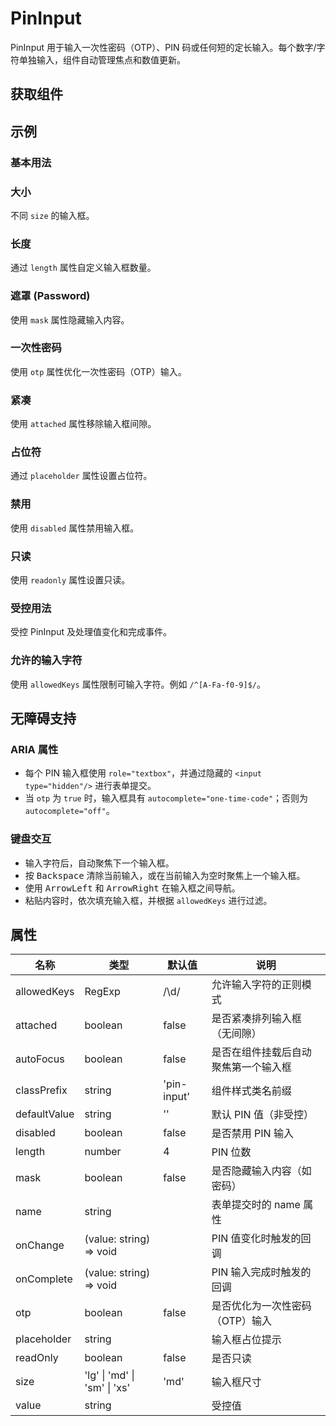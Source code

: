 # PinInput

PinInput 用于输入一次性密码（OTP）、PIN 码或任何短的定长输入。每个数字/字符单独输入，组件自动管理焦点和数值更新。

## 获取组件

<!--{include:<import-guide>}-->

## 示例

### 基本用法

<!--{include:`basic.md`}-->

### 大小

不同 `size` 的输入框。

<!--{include:`size.md`}-->

### 长度

通过 `length` 属性自定义输入框数量。

<!--{include:`length.md`}-->

### 遮罩 (Password)

使用 `mask` 属性隐藏输入内容。

<!--{include:`mask.md`}-->

### 一次性密码

使用 `otp` 属性优化一次性密码（OTP）输入。

<!--{include:`otp.md`}-->

### 紧凑

使用 `attached` 属性移除输入框间隙。

<!--{include:`attached.md`}-->

### 占位符

通过 `placeholder` 属性设置占位符。

<!--{include:`placeholder.md`}-->

### 禁用

使用 `disabled` 属性禁用输入框。

<!--{include:`disabled.md`}-->

### 只读

使用 `readonly` 属性设置只读。

<!--{include:`readonly.md`}-->

### 受控用法

受控 PinInput 及处理值变化和完成事件。

<!--{include:`controlled.md`}-->

### 允许的输入字符

使用 `allowedKeys` 属性限制可输入字符。例如 `/^[A-Fa-f0-9]$/`。

<!--{include:`allowed-keys.md`}-->

## 无障碍支持

### ARIA 属性

- 每个 PIN 输入框使用 `role="textbox"`，并通过隐藏的 `<input type="hidden"/>` 进行表单提交。
- 当 `otp` 为 `true` 时，输入框具有 `autocomplete="one-time-code"`；否则为 `autocomplete="off"`。

### 键盘交互

- 输入字符后，自动聚焦下一个输入框。
- 按 <kbd>Backspace</kbd> 清除当前输入，或在当前输入为空时聚焦上一个输入框。
- 使用 <kbd>ArrowLeft</kbd> 和 <kbd>ArrowRight</kbd> 在输入框之间导航。
- 粘贴内容时，依次填充输入框，并根据 `allowedKeys` 进行过滤。

## 属性

| 名称         | 类型                         | 默认值      | 说明                                 |
| ------------ | ---------------------------- | ----------- | ------------------------------------ |
| allowedKeys  | RegExp                       | /\d/        | 允许输入字符的正则模式               |
| attached     | boolean                      | false       | 是否紧凑排列输入框（无间隙）         |
| autoFocus    | boolean                      | false       | 是否在组件挂载后自动聚焦第一个输入框 |
| classPrefix  | string                       | 'pin-input' | 组件样式类名前缀                     |
| defaultValue | string                       | ''          | 默认 PIN 值（非受控）                |
| disabled     | boolean                      | false       | 是否禁用 PIN 输入                    |
| length       | number                       | 4           | PIN 位数                             |
| mask         | boolean                      | false       | 是否隐藏输入内容（如密码）           |
| name         | string                       |             | 表单提交时的 name 属性               |
| onChange     | (value: string) => void      |             | PIN 值变化时触发的回调               |
| onComplete   | (value: string) => void      |             | PIN 输入完成时触发的回调             |
| otp          | boolean                      | false       | 是否优化为一次性密码（OTP）输入      |
| placeholder  | string                       |             | 输入框占位提示                       |
| readOnly     | boolean                      | false       | 是否只读                             |
| size         | 'lg' \| 'md' \| 'sm' \| 'xs' | 'md'        | 输入框尺寸                           |
| value        | string                       |             | 受控值                               |
